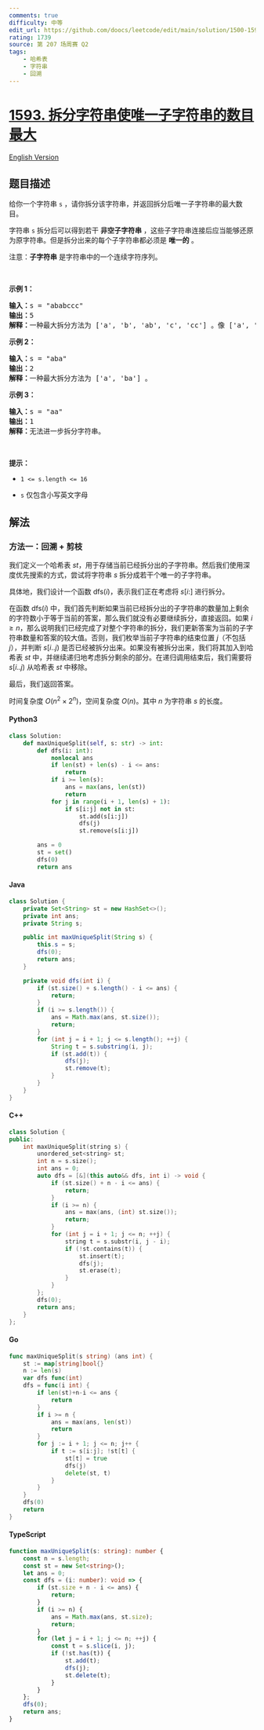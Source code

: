 ```yaml
---
comments: true
difficulty: 中等
edit_url: https://github.com/doocs/leetcode/edit/main/solution/1500-1599/1593.Split%20a%20String%20Into%20the%20Max%20Number%20of%20Unique%20Substrings/README.md
rating: 1739
source: 第 207 场周赛 Q2
tags:
    - 哈希表
    - 字符串
    - 回溯
---
```


<!-- problem:start -->

# [1593. 拆分字符串使唯一子字符串的数目最大](https://leetcode.cn/problems/split-a-string-into-the-max-number-of-unique-substrings)

[English Version](/solution/1500-1599/1593.Split%20a%20String%20Into%20the%20Max%20Number%20of%20Unique%20Substrings/README_EN.md)

## 题目描述

<!-- description:start -->

<p>给你一个字符串 <code>s</code> ，请你拆分该字符串，并返回拆分后唯一子字符串的最大数目。</p>

<p>字符串 <code>s</code> 拆分后可以得到若干 <strong>非空子字符串</strong> ，这些子字符串连接后应当能够还原为原字符串。但是拆分出来的每个子字符串都必须是 <strong>唯一的</strong> 。</p>

<p>注意：<strong>子字符串</strong> 是字符串中的一个连续字符序列。</p>

<p>&nbsp;</p>

<p><strong>示例 1：</strong></p>

<pre><strong>输入：</strong>s = &quot;ababccc&quot;
<strong>输出：</strong>5
<strong>解释：</strong>一种最大拆分方法为 [&#39;a&#39;, &#39;b&#39;, &#39;ab&#39;, &#39;c&#39;, &#39;cc&#39;] 。像 [&#39;a&#39;, &#39;b&#39;, &#39;a&#39;, &#39;b&#39;, &#39;c&#39;, &#39;cc&#39;] 这样拆分不满足题目要求，因为其中的 &#39;a&#39; 和 &#39;b&#39; 都出现了不止一次。
</pre>

<p><strong>示例 2：</strong></p>

<pre><strong>输入：</strong>s = &quot;aba&quot;
<strong>输出：</strong>2
<strong>解释：</strong>一种最大拆分方法为 [&#39;a&#39;, &#39;ba&#39;] 。
</pre>

<p><strong>示例 3：</strong></p>

<pre><strong>输入：</strong>s = &quot;aa&quot;
<strong>输出：</strong>1
<strong>解释：</strong>无法进一步拆分字符串。
</pre>

<p>&nbsp;</p>

<p><strong>提示：</strong></p>

<ul>
	<li>
	<p><code>1 &lt;= s.length&nbsp;&lt;= 16</code></p>
	</li>
	<li>
	<p><code>s</code> 仅包含小写英文字母</p>
	</li>
</ul>

<!-- description:end -->

## 解法

<!-- solution:start -->

### 方法一：回溯 + 剪枝

我们定义一个哈希表 $\textit{st}$，用于存储当前已经拆分出的子字符串。然后我们使用深度优先搜索的方式，尝试将字符串 $\textit{s}$ 拆分成若干个唯一的子字符串。

具体地，我们设计一个函数 $\text{dfs}(i)$，表示我们正在考虑将 $\textit{s}[i:]$ 进行拆分。

在函数 $\text{dfs}(i)$ 中，我们首先判断如果当前已经拆分出的子字符串的数量加上剩余的字符数小于等于当前的答案，那么我们就没有必要继续拆分，直接返回。如果 $i \geq n$，那么说明我们已经完成了对整个字符串的拆分，我们更新答案为当前的子字符串数量和答案的较大值。否则，我们枚举当前子字符串的结束位置 $j$（不包括 $j$），并判断 $\textit{s}[i..j)$ 是否已经被拆分出来。如果没有被拆分出来，我们将其加入到哈希表 $\textit{st}$ 中，并继续递归地考虑拆分剩余的部分。在递归调用结束后，我们需要将 $\textit{s}[i..j)$ 从哈希表 $\textit{st}$ 中移除。

最后，我们返回答案。

时间复杂度 $O(n^2 \times 2^n)$，空间复杂度 $O(n)$。其中 $n$ 为字符串 $\textit{s}$ 的长度。

<!-- tabs:start -->

#### Python3

```python
class Solution:
    def maxUniqueSplit(self, s: str) -> int:
        def dfs(i: int):
            nonlocal ans
            if len(st) + len(s) - i <= ans:
                return
            if i >= len(s):
                ans = max(ans, len(st))
                return
            for j in range(i + 1, len(s) + 1):
                if s[i:j] not in st:
                    st.add(s[i:j])
                    dfs(j)
                    st.remove(s[i:j])

        ans = 0
        st = set()
        dfs(0)
        return ans
```

#### Java

```java
class Solution {
    private Set<String> st = new HashSet<>();
    private int ans;
    private String s;

    public int maxUniqueSplit(String s) {
        this.s = s;
        dfs(0);
        return ans;
    }

    private void dfs(int i) {
        if (st.size() + s.length() - i <= ans) {
            return;
        }
        if (i >= s.length()) {
            ans = Math.max(ans, st.size());
            return;
        }
        for (int j = i + 1; j <= s.length(); ++j) {
            String t = s.substring(i, j);
            if (st.add(t)) {
                dfs(j);
                st.remove(t);
            }
        }
    }
}
```

#### C++

```cpp
class Solution {
public:
    int maxUniqueSplit(string s) {
        unordered_set<string> st;
        int n = s.size();
        int ans = 0;
        auto dfs = [&](this auto&& dfs, int i) -> void {
            if (st.size() + n - i <= ans) {
                return;
            }
            if (i >= n) {
                ans = max(ans, (int) st.size());
                return;
            }
            for (int j = i + 1; j <= n; ++j) {
                string t = s.substr(i, j - i);
                if (!st.contains(t)) {
                    st.insert(t);
                    dfs(j);
                    st.erase(t);
                }
            }
        };
        dfs(0);
        return ans;
    }
};
```

#### Go

```go
func maxUniqueSplit(s string) (ans int) {
	st := map[string]bool{}
	n := len(s)
	var dfs func(int)
	dfs = func(i int) {
		if len(st)+n-i <= ans {
			return
		}
		if i >= n {
			ans = max(ans, len(st))
			return
		}
		for j := i + 1; j <= n; j++ {
			if t := s[i:j]; !st[t] {
				st[t] = true
				dfs(j)
				delete(st, t)
			}
		}
	}
	dfs(0)
	return
}
```

#### TypeScript

```ts
function maxUniqueSplit(s: string): number {
    const n = s.length;
    const st = new Set<string>();
    let ans = 0;
    const dfs = (i: number): void => {
        if (st.size + n - i <= ans) {
            return;
        }
        if (i >= n) {
            ans = Math.max(ans, st.size);
            return;
        }
        for (let j = i + 1; j <= n; ++j) {
            const t = s.slice(i, j);
            if (!st.has(t)) {
                st.add(t);
                dfs(j);
                st.delete(t);
            }
        }
    };
    dfs(0);
    return ans;
}
```

<!-- tabs:end -->

<!-- solution:end -->

<!-- problem:end -->
